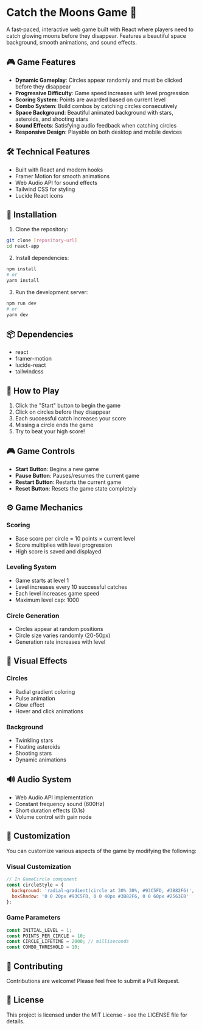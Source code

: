 # Catch the Moons Game 🔵

A fast-paced, interactive web game built with React where players need to catch glowing moons before they disappear. Features a beautiful space background, smooth animations, and sound effects.

## 🎮 Game Features

- **Dynamic Gameplay**: Circles appear randomly and must be clicked before they disappear
- **Progressive Difficulty**: Game speed increases with level progression
- **Scoring System**: Points are awarded based on current level
- **Combo System**: Build combos by catching circles consecutively
- **Space Background**: Beautiful animated background with stars, asteroids, and shooting stars
- **Sound Effects**: Satisfying audio feedback when catching circles
- **Responsive Design**: Playable on both desktop and mobile devices

## 🛠️ Technical Features

- Built with React and modern hooks
- Framer Motion for smooth animations
- Web Audio API for sound effects
- Tailwind CSS for styling
- Lucide React icons

## 🚀 Installation

1. Clone the repository:
```bash
git clone [repository-url]
cd react-app
```

2. Install dependencies:
```bash
npm install
# or
yarn install
```

3. Run the development server:
```bash
npm run dev
# or
yarn dev
```

## 📦 Dependencies

- react
- framer-motion
- lucide-react
- tailwindcss

## 🎯 How to Play

1. Click the "Start" button to begin the game
2. Click on circles before they disappear
3. Each successful catch increases your score
4. Missing a circle ends the game
5. Try to beat your high score!

## 🎮 Game Controls

- **Start Button**: Begins a new game
- **Pause Button**: Pauses/resumes the current game
- **Restart Button**: Restarts the current game
- **Reset Button**: Resets the game state completely

## ⚙️ Game Mechanics

### Scoring
- Base score per circle = 10 points × current level
- Score multiplies with level progression
- High score is saved and displayed

### Leveling System
- Game starts at level 1
- Level increases every 10 successful catches
- Each level increases game speed
- Maximum level cap: 1000

### Circle Generation
- Circles appear at random positions
- Circle size varies randomly (20-50px)
- Generation rate increases with level

## 🎨 Visual Effects

### Circles
- Radial gradient coloring
- Pulse animation
- Glow effect
- Hover and click animations

### Background
- Twinkling stars
- Floating asteroids
- Shooting stars
- Dynamic animations

## 🔊 Audio System

- Web Audio API implementation
- Constant frequency sound (600Hz)
- Short duration effects (0.1s)
- Volume control with gain node

## 🔧 Customization

You can customize various aspects of the game by modifying the following:

### Visual Customization
```javascript
// In GameCircle component
const circleStyle = {
  background: 'radial-gradient(circle at 30% 30%, #93C5FD, #3B82F6)',
  boxShadow: '0 0 20px #93C5FD, 0 0 40px #3B82F6, 0 0 60px #2563EB'
};
```

### Game Parameters
```javascript
const INITIAL_LEVEL = 1;
const POINTS_PER_CIRCLE = 10;
const CIRCLE_LIFETIME = 2000; // milliseconds
const COMBO_THRESHOLD = 10;
```

## 🤝 Contributing

Contributions are welcome! Please feel free to submit a Pull Request.

## 📝 License

This project is licensed under the MIT License - see the LICENSE file for details.